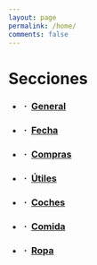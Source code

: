 ```yaml
---
layout: page
permalink: /home/
comments: false
---
```


<div class="home">
  <h1 class="page-heading">Secciones</h1>
  
  <ul class="fa-ul" id="lista">
      <li>
        <h3>
            <i class="fa fa-fw fa-home"></i>&nbsp;·&nbsp;
            <a href="/bienvenidos">General</a>
        </h3>
      </li>
      <li>
        <h3>
            <i class="fa fa-fw fa-calendar"></i>&nbsp;·&nbsp;
            <a href="/fecha">Fecha</a>
        </h3>
      </li>
      <li>
        <h3>
            <i class="fa fa-fw fa-shopping-cart"></i>&nbsp;·&nbsp;
            <a href="/compras">Compras</a>
        </h3>
      </li>
      <li>
        <h3>
            <i class="fa fa-fw fa-compass"></i>&nbsp;·&nbsp;
          <a href="/utiles">Útiles</a>
        </h3>
      </li>
      <li>
        <h3>
            <i class="fa fa-fw fa-car"></i>&nbsp;·&nbsp;
            <a href="/coches">Coches</a>
        </h3>
      </li>
      <li>
        <h3>
            <i class="fa fa-fw fa-cutlery"></i>&nbsp;·&nbsp;
            <a href="/comida">Comida</a>
        </h3>
      </li>
      <li>
        <h3>
            <i class="fa fa-fw fa-male"></i>&nbsp;·&nbsp;
            <a href="/ropa">Ropa</a>
        </h3>
      </li>
  </ul>
  
  <!--
  <p class="rss-subscribe">suscríbete <a href="{{ "/feed.xml" | prepend: site.baseurl }}">vía RSS</a></p>
  -->

</div>
